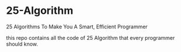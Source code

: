 # 25-Algorithm
25 Algorithms To Make You A Smart, Efficient Programmer

this repo contains all the code of 25 Algorithm that every programmer should know.
